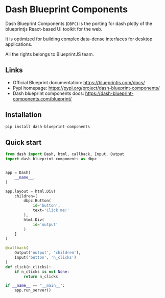 # Dash Blueprint Components

Dash Blueprint Components (```DBPC```) is the porting for dash plotly of the blueprintjs React-based UI toolkit for the web.

It is optimized for building complex data-dense interfaces for desktop applications.

All the rights belongs to BlueprintJS team.

## Links
- Official Blueprint documentation: https://blueprintjs.com/docs/
- Pypi homepage: https://pypi.org/project/dash-blueprint-components/
- Dash blueprint components docs: https://dash-blueprint-components.com/blueprint/

## Installation

```python
pip install dash-blueprint-components
```

## Quick start

```python
from dash import Dash, html, callback, Input, Output
import dash_blueprint_components as dbpc


app = Dash(
    __name__,
)

app.layout = html.Div(
    children=[
        dbpc.Button(
            id='button',
            text='Click me!'
        ),
        html.Div(
            id='output'
        )
    ]
)

@callback(
    Output('output', 'children'),
    Input('button', 'n_clicks')
)
def click(n_clicks):
    if n_clicks is not None:
        return n_clicks

if __name__ == "__main__":
    app.run_server()
```
